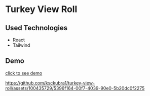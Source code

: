 # Turkey View Roll
## Used Technologies
- React
- Tailwind

## Demo
[click to see demo](https://turkey-view-roll.vercel.app/)

https://github.com/ksckubra1/turkey-view-roll/assets/100435729/5396f164-00f7-4039-90e0-5b20dc0f2275
